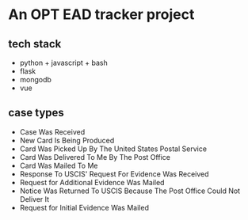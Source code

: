 # An OPT EAD tracker project

## tech stack

- python + javascript + bash
- flask
- mongodb
- vue

## case types

- Case Was Received
- New Card Is Being Produced
- Card Was Picked Up By The United States Postal Service
- Card Was Delivered To Me By The Post Office
- Card Was Mailed To Me
- Response To USCIS' Request For Evidence Was Received
- Request for Additional Evidence Was Mailed
- Notice Was Returned To USCIS Because The Post Office Could Not Deliver It
- Request for Initial Evidence Was Mailed
